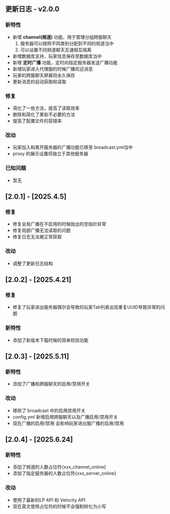 ## 更新日志 - v2.0.0
### 新特性
- 新增 **channel(频道)** 功能，用于管理分组跨服聊天
  1. 服务器可以按照不同类别分配到不同的频道当中
  2. 可以设置不同频道聊天互通相互隔离
- 新增数据库支持，玩家信息保存至数据库当中
- 新增 **定时广播** 功能，定时向指定服务器发送广播功能
- 新增玩家进入代理服的时候广播欢迎消息
- 玩家的跨服聊天屏蔽将永久保存
- 更新消息的自动获取和读取

### 修复
- 简化了一些方法，提高了读取效率
- 删除和简化了某些不必要的方法
- 提高了配置文件的容错率

### 改动
- 玩家加入和离开服务器的广播功能已移至 broadcast.yml当中
- proxy 的展示设置将独立于其他服务器

### 已知问题
- 暂无

## [2.0.1] - [2025.4.5]
### 修复
- 修复全局广播在不启用的时候抛出的空指针异常
- 修复局部广播无法读取的问题
- 修复日志无法被正常获取

### 改动
- 调整了更新日志结构

## [2.0.2] - [2025.4.21]
### 修复
- 修复了玩家进出服务器偶尔会导致的玩家Tab列表出现重复UUID导致异常的问题

### 新特性
- 添加了新版本下载时候的简单校验功能

## [2.0.3] - [2025.5.11]
### 新特性
- 添加了广播和跨服聊天的启用/禁用开关

### 改动
- 移除了 broadcast 中的启用禁用开关
- config.yml 新增启用跨服聊天以及广播启用/禁用开关
- 现在广播的启用/禁用 会影响玩家进出服广播的启用/禁用

## [2.0.4] - [2025.6.24]
### 新特性
- 添加了频道的人数占位符{xxx_channel_online}
- 添加了指定服务器的人数占位符{xxx_server_online}

### 改动
- 使用了最新的LP API 和 Velocity API
- 现在英文使用占位符的时候不会强制转化为小写